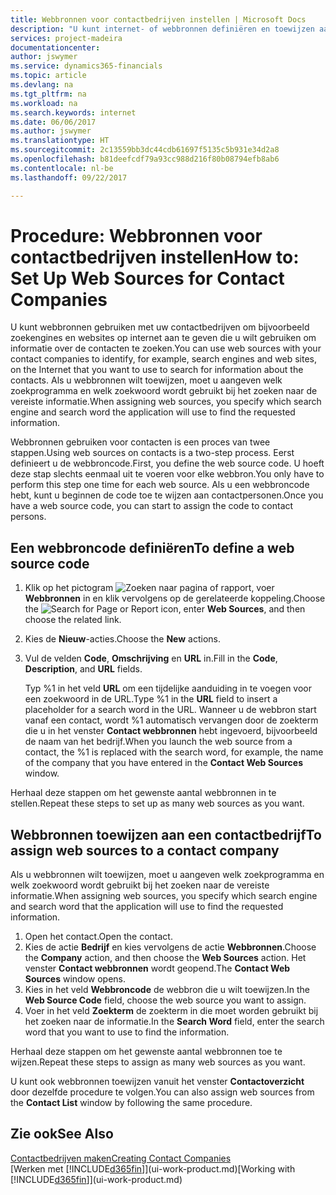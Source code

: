 ```yaml
---
title: Webbronnen voor contactbedrijven instellen | Microsoft Docs
description: "U kunt internet- of webbronnen definiëren en toewijzen aan een contactbedrijf om te helpen aangeven hoe u informatie wilt zoeken over uw contacten."
services: project-madeira
documentationcenter: 
author: jswymer
ms.service: dynamics365-financials
ms.topic: article
ms.devlang: na
ms.tgt_pltfrm: na
ms.workload: na
ms.search.keywords: internet
ms.date: 06/06/2017
ms.author: jswymer
ms.translationtype: HT
ms.sourcegitcommit: 2c13559bb3dc44cdb61697f5135c5b931e34d2a8
ms.openlocfilehash: b81deefcdf79a93cc988d216f80b08794efb8ab6
ms.contentlocale: nl-be
ms.lasthandoff: 09/22/2017

---
```

# <a name="how-to-set-up-web-sources-for-contact-companies"></a><span data-ttu-id="70e87-103">Procedure: Webbronnen voor contactbedrijven instellen</span><span class="sxs-lookup"><span data-stu-id="70e87-103">How to: Set Up Web Sources for Contact Companies</span></span>
<span data-ttu-id="70e87-104">U kunt webbronnen gebruiken met uw contactbedrijven om bijvoorbeeld zoekengines en websites op internet aan te geven die u wilt gebruiken om informatie over de contacten te zoeken.</span><span class="sxs-lookup"><span data-stu-id="70e87-104">You can use web sources with your contact companies to identify, for example, search engines and web sites, on the Internet that you want to use to search for information about the contacts.</span></span> <span data-ttu-id="70e87-105">Als u webbronnen wilt toewijzen, moet u aangeven welk zoekprogramma en welk zoekwoord wordt gebruikt bij het zoeken naar de vereiste informatie.</span><span class="sxs-lookup"><span data-stu-id="70e87-105">When assigning web sources, you specify which search engine and search word the application will use to find the requested information.</span></span>

<span data-ttu-id="70e87-106">Webbronnen gebruiken voor contacten is een proces van twee stappen.</span><span class="sxs-lookup"><span data-stu-id="70e87-106">Using web sources on contacts is a two-step process.</span></span> <span data-ttu-id="70e87-107">Eerst definieert u de webbroncode.</span><span class="sxs-lookup"><span data-stu-id="70e87-107">First, you define the web source code.</span></span> <span data-ttu-id="70e87-108">U hoeft deze stap slechts eenmaal uit te voeren voor elke webbron.</span><span class="sxs-lookup"><span data-stu-id="70e87-108">You only have to perform this step one time for each web source.</span></span> <span data-ttu-id="70e87-109">Als u een webbroncode hebt, kunt u beginnen de code toe te wijzen aan contactpersonen.</span><span class="sxs-lookup"><span data-stu-id="70e87-109">Once you have a web source code, you can start to assign the code to contact persons.</span></span>

## <a name="to-define-a-web-source-code"></a><span data-ttu-id="70e87-110">Een webbroncode definiëren</span><span class="sxs-lookup"><span data-stu-id="70e87-110">To define a web source code</span></span>
1. <span data-ttu-id="70e87-111">Klik op het pictogram ![Zoeken naar pagina of rapport](media/ui-search/search_small.png "pictogram Zoeken naar pagina of rapport"), voer **Webbronnen** in en klik vervolgens op de gerelateerde koppeling.</span><span class="sxs-lookup"><span data-stu-id="70e87-111">Choose the ![Search for Page or Report](media/ui-search/search_small.png "Search for Page or Report icon") icon, enter **Web Sources**, and then choose the related link.</span></span>
2. <span data-ttu-id="70e87-112">Kies de **Nieuw**-acties.</span><span class="sxs-lookup"><span data-stu-id="70e87-112">Choose the **New** actions.</span></span>
3. <span data-ttu-id="70e87-113">Vul de velden **Code**, **Omschrijving** en **URL** in.</span><span class="sxs-lookup"><span data-stu-id="70e87-113">Fill in the **Code**, **Description**, and **URL** fields.</span></span>

    <span data-ttu-id="70e87-114">Typ %1 in het veld **URL** om een tijdelijke aanduiding in te voegen voor een zoekwoord in de URL.</span><span class="sxs-lookup"><span data-stu-id="70e87-114">Type %1 in the **URL** field to insert a placeholder for a search word in the URL.</span></span> <span data-ttu-id="70e87-115">Wanneer u de webbron start vanaf een contact, wordt %1 automatisch vervangen door de zoekterm die u in het venster **Contact webbronnen** hebt ingevoerd, bijvoorbeeld de naam van het bedrijf.</span><span class="sxs-lookup"><span data-stu-id="70e87-115">When you launch the web source from a contact, the %1 is replaced with the search word, for example, the name of the company that you have entered in the **Contact Web Sources** window.</span></span>

<span data-ttu-id="70e87-116">Herhaal deze stappen om het gewenste aantal webbronnen in te stellen.</span><span class="sxs-lookup"><span data-stu-id="70e87-116">Repeat these steps to set up as many web sources as you want.</span></span>

## <a name="to-assign-web-sources-to-a-contact-company"></a><span data-ttu-id="70e87-117">Webbronnen toewijzen aan een contactbedrijf</span><span class="sxs-lookup"><span data-stu-id="70e87-117">To assign web sources to a contact company</span></span>
<span data-ttu-id="70e87-118">Als u webbronnen wilt toewijzen, moet u aangeven welk zoekprogramma en welk zoekwoord wordt gebruikt bij het zoeken naar de vereiste informatie.</span><span class="sxs-lookup"><span data-stu-id="70e87-118">When assigning web sources, you specify which search engine and search word that the application will use to find the requested information.</span></span>

1. <span data-ttu-id="70e87-119">Open het contact.</span><span class="sxs-lookup"><span data-stu-id="70e87-119">Open the contact.</span></span>
2. <span data-ttu-id="70e87-120">Kies de actie **Bedrijf** en kies vervolgens de actie **Webbronnen**.</span><span class="sxs-lookup"><span data-stu-id="70e87-120">Choose the **Company** action, and then choose the **Web Sources** action.</span></span> <span data-ttu-id="70e87-121">Het venster **Contact webbronnen** wordt geopend.</span><span class="sxs-lookup"><span data-stu-id="70e87-121">The **Contact Web Sources** window opens.</span></span>
3. <span data-ttu-id="70e87-122">Kies in het veld **Webbroncode** de webbron die u wilt toewijzen.</span><span class="sxs-lookup"><span data-stu-id="70e87-122">In the **Web Source Code** field, choose the web source you want to assign.</span></span>
4. <span data-ttu-id="70e87-123">Voer in het veld **Zoekterm** de zoekterm in die moet worden gebruikt bij het zoeken naar de informatie.</span><span class="sxs-lookup"><span data-stu-id="70e87-123">In the **Search Word** field, enter the search word that you want to use to find the information.</span></span>

<span data-ttu-id="70e87-124">Herhaal deze stappen om het gewenste aantal webbronnen toe te wijzen.</span><span class="sxs-lookup"><span data-stu-id="70e87-124">Repeat these steps to assign as many web sources as you want.</span></span>

<span data-ttu-id="70e87-125">U kunt ook webbronnen toewijzen vanuit het venster **Contactoverzicht** door dezelfde procedure te volgen.</span><span class="sxs-lookup"><span data-stu-id="70e87-125">You can also assign web sources from the **Contact List** window by following the same procedure.</span></span>

## <a name="see-also"></a><span data-ttu-id="70e87-126">Zie ook</span><span class="sxs-lookup"><span data-stu-id="70e87-126">See Also</span></span>
[<span data-ttu-id="70e87-127">Contactbedrijven maken</span><span class="sxs-lookup"><span data-stu-id="70e87-127">Creating Contact Companies</span></span>](marketing-create-contact-companies.md)  
<span data-ttu-id="70e87-128">[Werken met [!INCLUDE[d365fin](includes/d365fin_md.md)]](ui-work-product.md)</span><span class="sxs-lookup"><span data-stu-id="70e87-128">[Working with [!INCLUDE[d365fin](includes/d365fin_md.md)]](ui-work-product.md)</span></span>

